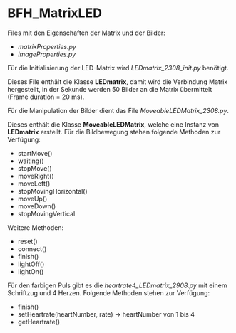 # BFH_MatrixLED

Files mit den Eigenschaften der Matrix und der Bilder:
* _matrixProperties.py_
* _imageProperties.py_

Für die Initialisierung der LED-Matrix wird _LEDmatrix_2308_init.py_ benötigt.

Dieses File enthält die Klasse __LEDmatrix__, damit wird die Verbindung Matrix hergestellt, 
in der Sekunde werden 50 Bilder an die Matrix übermittelt (Frame duration = 20 ms).

Für die Manipulation der Bilder dient das File _MoveableLEDMatrix_2308.py_.

Dieses enthält die Klasse __MoveableLEDMatrix__, welche eine Instanz von __LEDmatrix__ erstellt.
Für die Bildbewegung stehen folgende Methoden zur Verfügung:
* startMove()
* waiting()
* stopMove()
* moveRight()
* moveLeft()
* stopMovingHorizontal()
* moveUp()
* moveDown()
* stopMovingVertical

Weitere Methoden:
* reset()
* connect()
* finish()
* lightOff()
* lightOn()


Für den farbigen Puls gibt es die _heartrate4_LEDmatrix_2908.py_ mit einem Schriftzug und 4 Herzen.
Folgende Methoden stehen zur Verfügung:
* finish()
* setHeartrate(heartNumber, rate)  -> heartNumber von 1 bis 4
* getHeartrate()
